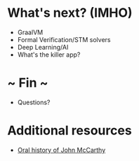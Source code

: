 # What's next? (IMHO)

* GraalVM
* Formal Verification/STM solvers
* Deep Learning/AI
* What's the killer app?

# ~ Fin ~

* Questions?

# Additional resources

* [Oral history of John McCarthy](https://www.youtube.com/watch?v=KuU82i3hi8c)
